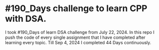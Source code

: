 # #190_Days challenge to learn CPP with DSA.

I took #190_Days of learn DSA challenge from July 22, 2024. In this repo I push the code of every single assignment that I have completed after learning every topic.
Till Sep 4, 2024 I completed 44 Days continuously.
